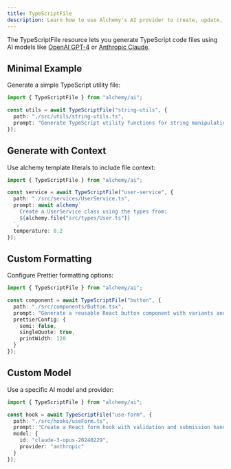 ```yaml
---
title: TypeScriptFile
description: Learn how to use Alchemy's AI provider to create, update, and manage TypeScript (.ts, .tsx) files within your projects.
---
```


The TypeScriptFile resource lets you generate TypeScript code files using AI models like [OpenAI GPT-4](https://platform.openai.com/docs/models/gpt-4) or [Anthropic Claude](https://www.anthropic.com/claude).

## Minimal Example

Generate a simple TypeScript utility file:

```ts
import { TypeScriptFile } from "alchemy/ai";

const utils = await TypeScriptFile("string-utils", {
  path: "./src/utils/string-utils.ts",
  prompt: "Generate TypeScript utility functions for string manipulation (capitalize, truncate, camelCase, kebabCase)"
});
```

## Generate with Context

Use alchemy template literals to include file context:

```ts
import { TypeScriptFile } from "alchemy/ai";

const service = await TypeScriptFile("user-service", {
  path: "./src/services/UserService.ts",
  prompt: await alchemy`
    Create a UserService class using the types from:
    ${alchemy.file("src/types/User.ts")}
  `,
  temperature: 0.2
});
```

## Custom Formatting

Configure Prettier formatting options:

```ts
import { TypeScriptFile } from "alchemy/ai";

const component = await TypeScriptFile("button", {
  path: "./src/components/Button.tsx",
  prompt: "Generate a reusable React button component with variants and sizes",
  prettierConfig: {
    semi: false,
    singleQuote: true,
    printWidth: 120
  }
});
```

## Custom Model

Use a specific AI model and provider:

```ts
import { TypeScriptFile } from "alchemy/ai";

const hook = await TypeScriptFile("use-form", {
  path: "./src/hooks/useForm.ts", 
  prompt: "Create a React form hook with validation and submission handling",
  model: {
    id: "claude-3-opus-20240229",
    provider: "anthropic"
  }
});
```